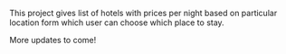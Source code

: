 This project gives list of hotels with prices per night based on particular location form which user can choose which place to stay.

More updates to come!